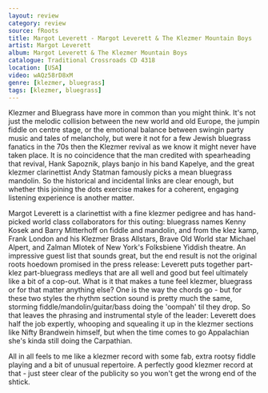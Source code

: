 ```yaml
---
layout: review
category: review
source: fRoots
title: Margot Leverett - Margot Leverett & The Klezmer Mountain Boys
artist: Margot Leverett
album: Margot Leverett & The Klezmer Mountain Boys
catalogue: Traditional Crossroads CD 4318
location: [USA]
video: wAQz58rD8xM
genre: [klezmer, bluegrass]
tags: [klezmer, bluegrass]
---
```


Klezmer and Bluegrass have more in common than you might think. It's not just the melodic collision between the new world and old Europe, the jumpin fiddle on centre stage, or the emotional balance between swingin party music and tales of melancholy, but were it not for a few Jewish bluegrass fanatics in the 70s then the Klezmer revival as we know it might never have taken place. It is no coincidence that the man credited with spearheading that revival, Hank Sapoznik, plays banjo in his band Kapelye, and the great klezmer clarinettist Andy Statman famously picks a mean bluegrass mandolin. So the historical and incidental links are clear enough, but whether this joining the dots exercise makes for a coherent, engaging listening experience is another matter.

Margot Leverett is a clarinettist with a fine klezmer pedigree and has hand-picked world class collaborators for this outing: bluegrass names Kenny Kosek and Barry Mitterhoff on fiddle and mandolin, and from the klez kamp, Frank London and his Klezmer Brass Allstars, Brave Old World star Michael Alpert, and Zalman Mlotek of New York's Folksbiene Yiddish theatre. An impressive guest list that sounds great, but the end result is not the original roots hoedown promised in the press release: Leverett puts together part-klez part-bluegrass medleys that are all well and good but feel ultimately like a bit of a cop-out. What is it that makes a tune feel klezmer, bluegrass or for that matter anything else? One is the way the chords go - but for these two styles the rhythm section sound is pretty much the same, storming fiddle/mandolin/guitar/bass doing the 'oompah' til they drop. So that leaves the phrasing and instrumental style of the leader: Leverett does half the job expertly, whooping and squealing it up in the klezmer sections like Nifty Brandwein himself, but when the time comes to go Appalachian she's kinda still doing the Carpathian.

 All in all feels to me like a klezmer record with some fab, extra rootsy fiddle playing and a bit of unusual repertoire. A perfectly good klezmer record at that - just steer clear of the publicity so you won't get the wrong end of the shtick.
